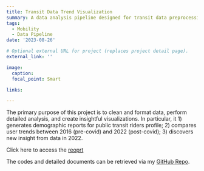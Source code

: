 ```yaml
---
title: Transit Data Trend Visualization
summary: A data analysis pipeline designed for transit data preprocessing, analysis, and visualization.
tags:
  - Mobility
  - Data Pipeline
date: '2023-08-26'

# Optional external URL for project (replaces project detail page).
external_link: ''

image:
  caption:
  focal_point: Smart

links:

---
```

The primary purpose of this project is to clean and format data, perform detailed analysis, and create insightful visualizations. In particular, it 1) generates demographic reports for public transit riders profile; 2) compares user trends between 2016 (pre-covid) and 2022 (post-covid); 3) discovers new insight from data in 2022.

Click here to access the [reoprt](/TBI-Presentation.html)

The codes and detailed documents can be retrieved via my [GitHub Repo](https://github.com/YaxuanSeanZhang/Transit-Data-Preliminary).

